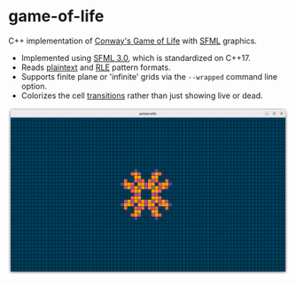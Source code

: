 # game-of-life
C++ implementation of [Conway's Game of Life](https://conwaylife.com/wiki/Conway%27s_Game_of_Life) with [SFML](https://www.sfml-dev.org/index.php) graphics.

- Implemented using [SFML 3.0](https://github.com/SFML/SFML), which is standardized on C++17.
- Reads [plaintext](https://conwaylife.com/wiki/Plaintext) and [RLE](https://conwaylife.com/wiki/Run_Length_Encoded) pattern formats.
- Supports finite plane or 'infinite' grids via the `--wrapped` command line option.
- Colorizes the cell [transitions](https://en.wikipedia.org/wiki/Conway%27s_Game_of_Life) rather than just showing live or dead.

![Colorized Pulsar pattern](pulsar.png "Colorized pulsar")
